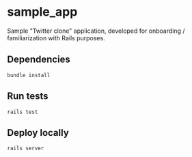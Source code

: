 # sample_app
Sample "Twitter clone" application, developed for onboarding / familiarization with Rails purposes.

## Dependencies
`bundle install`

## Run tests
`rails test`

## Deploy locally
`rails server`
